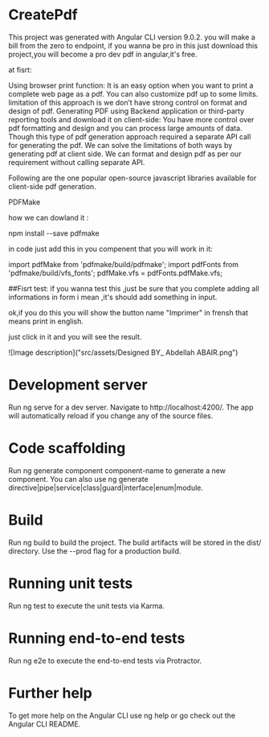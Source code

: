 # CreatePdf

This project was generated with Angular CLI version 9.0.2. you will make a bill from the zero to endpoint, if you wanna be pro in this just download this project,you will become a pro dev pdf in angular,it's free.

at fisrt:

Using browser print function: It is an easy option when you want to print a complete web page as a pdf. You can also customize pdf up to some limits. limitation of this approach is we don’t have strong control on format and design of pdf. Generating PDF using Backend application or third-party reporting tools and download it on client-side: You have more control over pdf formatting and design and you can process large amounts of data. Though this type of pdf generation approach required a separate API call for generating the pdf. We can solve the limitations of both ways by generating pdf at client side. We can format and design pdf as per our requirement without calling separate API.

Following are the one popular open-source javascript libraries available for client-side pdf generation.

PDFMake

how we can dowland it :

npm install --save pdfmake

in code just add this in you compenent that you will work in it:

import pdfMake from 'pdfmake/build/pdfmake'; import pdfFonts from 'pdfmake/build/vfs_fonts'; pdfMake.vfs = pdfFonts.pdfMake.vfs;

##Fisrt test: if you wanna test this ,just be sure that you complete adding all informations in form i mean ,it's should add something in input.

ok,if you do this you will show the button name "Imprimer" in frensh that means print in english.

just click in it and you will see the result.

![Image description]("src/assets/Designed BY_ Abdellah ABAIR.png")

# Development server
Run ng serve for a dev server. Navigate to http://localhost:4200/. The app will automatically reload if you change any of the source files.

# Code scaffolding
Run ng generate component component-name to generate a new component. You can also use ng generate directive|pipe|service|class|guard|interface|enum|module.

# Build
Run ng build to build the project. The build artifacts will be stored in the dist/ directory. Use the --prod flag for a production build.

# Running unit tests
Run ng test to execute the unit tests via Karma.

# Running end-to-end tests
Run ng e2e to execute the end-to-end tests via Protractor.

# Further help
To get more help on the Angular CLI use ng help or go check out the Angular CLI README.
